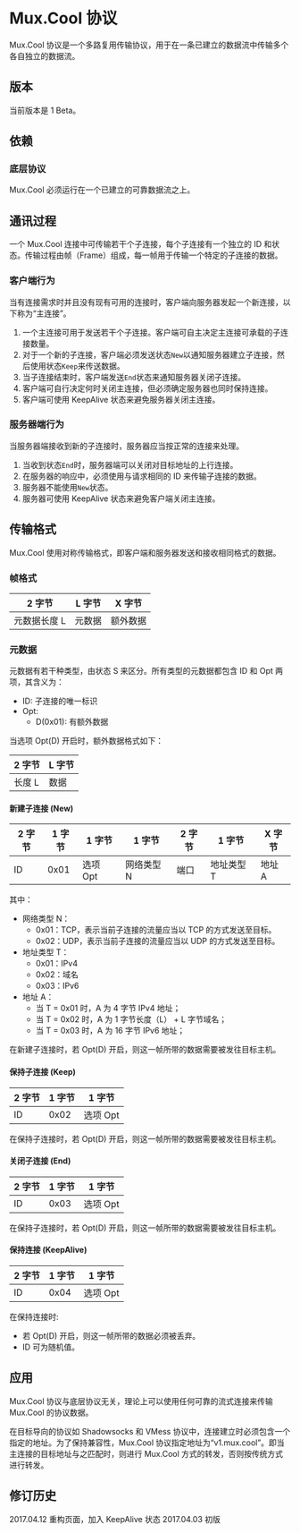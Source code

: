 # Mux.Cool 协议

Mux.Cool 协议是一个多路复用传输协议，用于在一条已建立的数据流中传输多个各自独立的数据流。

## 版本

当前版本是 1 Beta。

## 依赖

### 底层协议

Mux.Cool 必须运行在一个已建立的可靠数据流之上。

## 通讯过程

一个 Mux.Cool 连接中可传输若干个子连接，每个子连接有一个独立的 ID 和状态。传输过程由帧（Frame）组成，每一帧用于传输一个特定的子连接的数据。

### 客户端行为

当有连接需求时并且没有现有可用的连接时，客户端向服务器发起一个新连接，以下称为“主连接”。

1. 一个主连接可用于发送若干个子连接。客户端可自主决定主连接可承载的子连接数量。
1. 对于一个新的子连接，客户端必须发送状态`New`以通知服务器建立子连接，然后使用状态`Keep`来传送数据。
1. 当子连接结束时，客户端发送`End`状态来通知服务器关闭子连接。
1. 客户端可自行决定何时关闭主连接，但必须确定服务器也同时保持连接。
1. 客户端可使用 KeepAlive 状态来避免服务器关闭主连接。

### 服务器端行为

当服务器端接收到新的子连接时，服务器应当按正常的连接来处理。

1. 当收到状态`End`时，服务器端可以关闭对目标地址的上行连接。
1. 在服务器的响应中，必须使用与请求相同的 ID 来传输子连接的数据。
1. 服务器不能使用`New`状态。
1. 服务器可使用 KeepAlive 状态来避免客户端关闭主连接。

## 传输格式

Mux.Cool 使用对称传输格式，即客户端和服务器发送和接收相同格式的数据。

### 帧格式

| 2 字节     | L 字节 | X 字节 |
|-----------|--------|-------|
| 元数据长度 L| 元数据 | 额外数据|

### 元数据

元数据有若干种类型，由状态 S 来区分。所有类型的元数据都包含 ID 和 Opt 两项，其含义为：

* ID: 子连接的唯一标识
* Opt:
  * D(0x01): 有额外数据

当选项 Opt(D) 开启时，额外数据格式如下：

| 2 字节 | L 字节  |
|-------|---------|
| 长度 L | 数据    |

#### 新建子连接 (New)

| 2 字节 | 1 字节 | 1 字节   | 1 字节    | 2 字节 | 1 字节    | X 字节 |
|-------|--------|---------|-----------|-------|-----------|-------|
| ID    | 0x01  | 选项 Opt | 网络类型 N | 端口   | 地址类型 T | 地址 A |

其中：

* 网络类型 N：
  * 0x01：TCP，表示当前子连接的流量应当以 TCP 的方式发送至目标。
  * 0x02：UDP，表示当前子连接的流量应当以 UDP 的方式发送至目标。
* 地址类型 T：
  * 0x01：IPv4
  * 0x02：域名
  * 0x03：IPv6
* 地址 A：
  * 当 T = 0x01 时，A 为 4 字节 IPv4 地址；
  * 当 T = 0x02 时，A 为 1 字节长度（L） + L 字节域名；
  * 当 T = 0x03 时，A 为 16 字节 IPv6 地址；

在新建子连接时，若 Opt(D) 开启，则这一帧所带的数据需要被发往目标主机。

#### 保持子连接 (Keep)

| 2 字节 | 1 字节 | 1 字节   |
|-------|--------|---------|
| ID    | 0x02  | 选项 Opt |

在保持子连接时，若 Opt(D) 开启，则这一帧所带的数据需要被发往目标主机。

#### 关闭子连接 (End)

| 2 字节 | 1 字节 | 1 字节   |
|-------|--------|---------|
| ID    | 0x03  | 选项 Opt |

在保持子连接时，若 Opt(D) 开启，则这一帧所带的数据需要被发往目标主机。

#### 保持连接 (KeepAlive)

| 2 字节 | 1 字节 | 1 字节   |
|-------|--------|---------|
| ID    | 0x04  | 选项 Opt |

在保持连接时:

* 若 Opt(D) 开启，则这一帧所带的数据必须被丢弃。
* ID 可为随机值。

## 应用

Mux.Cool 协议与底层协议无关，理论上可以使用任何可靠的流式连接来传输 Mux.Cool 的协议数据。

在目标导向的协议如 Shadowsocks 和 VMess 协议中，连接建立时必须包含一个指定的地址。为了保持兼容性，Mux.Cool 协议指定地址为“v1.mux.cool”。即当主连接的目标地址与之匹配时，则进行 Mux.Cool 方式的转发，否则按传统方式进行转发。

## 修订历史

2017.04.12 重构页面，加入 KeepAlive 状态
2017.04.03 初版
